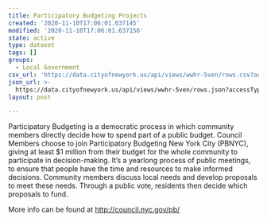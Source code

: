 ```yaml
---
title: Participatory Budgeting Projects
created: '2020-11-10T17:06:01.637145'
modified: '2020-11-10T17:06:01.637156'
state: active
type: dataset
tags: []
groups:
  - Local Government
csv_url: 'https://data.cityofnewyork.us/api/views/wwhr-5ven/rows.csv?accessType=DOWNLOAD'
json_url: >-
  https://data.cityofnewyork.us/api/views/wwhr-5ven/rows.json?accessType=DOWNLOAD
layout: post

---
```

Participatory Budgeting is a democratic process in which community members directly decide how to spend part of a public budget. Council Members choose to join Participatory Budgeting New York City (PBNYC), giving at least $1 million from their budget for the whole community to participate in decision-making. It’s a yearlong process of public meetings, to ensure that people have the time and resources to make informed decisions. Community members discuss local needs and develop proposals to meet these needs. Through a public vote, residents then decide which proposals to fund.
 
More info can be found at http://council.nyc.gov/pb/

